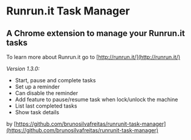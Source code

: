 # Runrun.it Task Manager
## A Chrome extension to manage your Runrun.it tasks

To learn more about Runrun.it go to [http://runrun.it/](http://runrun.it/)

*Version 1.3.0:*

- Start, pause and complete tasks
- Set up a reminder
- Can disable the reminder
- Add feature to pause/resume task when lock/unlock the machine
- List last completed tasks
- Show task details

by [https://github.com/brunosilvafreitas/runrunit-task-manager](https://github.com/brunosilvafreitas/runrunit-task-manager)